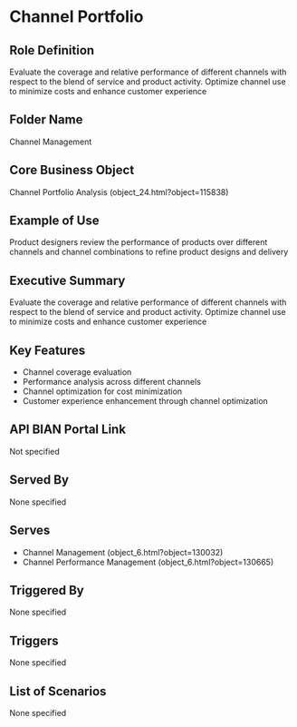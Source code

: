 # Channel Portfolio

## Role Definition
Evaluate the coverage and relative performance of different channels with respect to the blend of service and product activity. Optimize channel use to minimize costs and enhance customer experience

## Folder Name
Channel Management

## Core Business Object
Channel Portfolio Analysis (object_24.html?object=115838)

## Example of Use
Product designers review the performance of products over different channels and channel combinations to refine product designs and delivery

## Executive Summary
Evaluate the coverage and relative performance of different channels with respect to the blend of service and product activity. Optimize channel use to minimize costs and enhance customer experience

## Key Features
- Channel coverage evaluation
- Performance analysis across different channels
- Channel optimization for cost minimization
- Customer experience enhancement through channel optimization

## API BIAN Portal Link
Not specified

## Served By
None specified

## Serves
- Channel Management (object_6.html?object=130032)
- Channel Performance Management (object_6.html?object=130665)

## Triggered By
None specified

## Triggers
None specified

## List of Scenarios
None specified